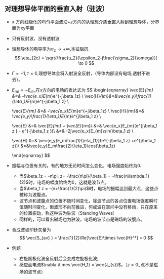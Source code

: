 ## 对理想导体平面的垂直入射（驻波）

+ $x$ 方向线极化的均匀平面波沿$+z$方向的从理想介质垂直入射到理想导体，分界面为xy平面

+ 只有反射波，没有透射波

+ 理想导体的电导率为$\sigma_2 \to +\infty$,本征阻抗
  $$
  \eta_{2c} = \sqrt{\frac{u_2}{\epsilon_2-j\frac{\sigma_2}{\omega}}} \to 0
  $$

+ $\Gamma = -1,\tau = 0$,理想导体会将入射波全反射，（导体内部没有电场,透射不进去）。

+ $E_{rm} = -E_{im}$,在$x$方向的电场的表达式为
  $$
  \begin{eqnarray}
  \vec{E}_{im} &=& -\vec{e_x}E_{m}e^{-j\beta_1z} \\
  \vec{H}_{im}&=&\vec{e_y}\frac{1}{\eta_1}E_{m}e^{-j\beta_1 z} \\
  
  
  \vec{E}_{rm} &=& -\vec{e_x}E_{m}e^{+j\beta_1z} \\
  \vec{H}_{rm}&=& \vec{e_y}\frac{1}{\eta_1}E_{m}e^{j\beta_1 z} \\
  
  \vec{E} &=&  \vec{E}_{im} + \vec{E}_{rm}\\
  &=& \vec{e_x}E_{m}(e^{j\beta_1 z } - e^{-j\beta_1 z })\\
  &=& -2j\vec{e_x}E_{m}\sin(\beta_1 z) \\
  
  \vec{H} &=& \vec{e_y}E_m\frac{1}{\eta_{1}}(e^{-j\beta_1 z} +e^{j\beta_1 z})\\
  &=&\vec{e_y}E_m\frac{2}{\eta_1}\cos(\beta_1z)
  
  \end{eqnarray}
  $$

+ 振幅与位置有关的，有的地方无论时间怎么变化，电场强度始终为0.

  + 当$\beta_1z = -n\pi, z= -\frac{n\pi}{\beta_1} = -\frac{n\lambda_1}{2}$时，电场的幅度始终为0，这就是波节点。
  + 当$\beta_1 z = -(n+\frac{1}{2}\pi)$时，电场的振幅达到最大点，这些点被称为波腹点。
  + 波节点和波腹点的位置不随时间变化，除波节点的各点位置电场强度瞬时值随时间变化，但波形不向前推进，何成波在空间中没有移动，只在原来的位置振动，称这种波为驻波（Standing Waves）
  + 同样的，可以看出磁场也为驻波，电场的波节点是磁场的波腹点。

+ 合成波坡印廷矢量为
  $$
  \vec{S_{av} } = \frac{1}{2}\Re[\vec{E}\times \vec{H}^*] = 0
  $$

+ 例题

  + 右旋圆极化波全反射后会变成左旋极化波;
  + 感应面电流$\nabla \times \vec{H_1} = \vec{J_{s}}$。（$z=0_{-}$点不是磁场的波节点）

